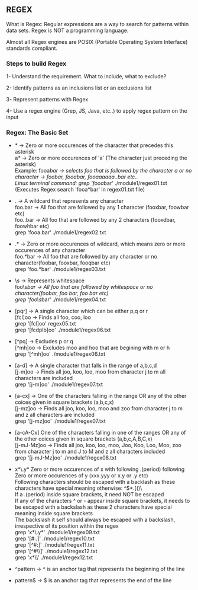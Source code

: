 ## REGEX

What is Regex: Regular expressions are a way to search for patterns within data sets.
Regex is NOT a programming language.

Almost all Regex engines are POSIX (Portable Operating System Interface) standards compliant.

### Steps to build Regex
1- Understand the requirement. What to include, what to exclude?

2- Identify patterns as an inclusions list or an exclusions list

3- Represent patterns with Regex

4- Use a regex engine (Grep, JS, Java, etc..) to apply regex pattern on the input

### Regex: The Basic Set
- \* -> Zero or more occurences of the character that precedes this asterisk <br>
a* -> Zero or more occurences of 'a' (The character just preceding the asterisk) <br>
Example: fooa*bar -> selects foo that is followed by the character a or no character -> foobar, fooabar, fooaaaaaa..bar etc.. <br>
Linux terminal command: grep 'fooa*bar' ./module1/regex01.txt (Executes Regex search 'fooa*bar' in regex01.txt file)

- . -> A wildcard that represents any character<br>
foo.bar -> All foo that are followed by any 1 character (fooxbar, foowbar etc)<br>
foo..bar -> All foo that are followed by any 2 characters (fooxdbar, foowhbar etc)<br>
grep 'fooa.bar' ./module1/regex02.txt

- .\* -> Zero or more occurences of wildcard, which means zero or more occurences of any character<br>
foo.*bar -> All foo that are followed by any character or no character(foobar, fooxbar, fooqbar etc)<br>
grep 'foo.*bar' ./module1/regex03.txt

- \s -> Represents whitespace<br>
foo\s*bar -> All foo that are followed by whitespace or no character(foobar, foo bar, foo  bar etc)<br>
grep 'foo\s*bar' ./module1/regex04.txt

- [pqr] -> A single character which can be either p,q or r<br>
[fcl]oo -> Finds all foo, coo, loo<br>
grep '[fcl]oo' regex05.txt <br>
grep '[fcdplb]oo' ./module1/regex06.txt

- [^pq] -> Excludes p or q<br>
[^mh]oo -> Excludes moo and hoo that are begining with m or h <br>
grep '[^mh]oo' ./module1/regex06.txt 

- [a-d] -> A single character that falls in the range of a,b,c,d <br>
[j-m]oo -> Finds all joo, koo, loo, moo from character j to m all characters are included <br>
grep '[j-m]oo' ./module1/regex07.txt <br>

- [a-cx] -> One of the characters falling in the range OR any of the other coices given in square brackets (a,b,c,x) <br>
[j-mz]oo -> Finds all joo, koo, loo, moo and zoo from character j to m and z all characters are included <br>
grep '[j-mz]oo' ./module1/regex07.txt

- [a-cA-Cx] One of the characters falling in one of the ranges OR any of the other coices given in square brackets (a,b,c,A,B,C,x) <br>
[j-mJ-Mz]oo -> Finds all joo, koo, loo, moo, Joo, Koo, Loo, Moo, zoo from character j to m and J to M and z all characters included <br>
grep '[j-mJ-Mz]oo' ./module1/regex08.txt

- x*\\.y* Zero or more occurences of x with following .(period) following Zero or more occurences of y (xxx.yyy or x.y or .y etc) <br>
Following characters should be escaped with a backlash as these characters have special meaning otherwise: ^$*.[()\ <br>
If a .(period) inside square brackets, it need NOT be escaped <br>
If any of the characters ^ or - appear inside square brackets, it needs to be escaped with a backslash as these 2 characters have special meaning inside square brackets <br>
The backslash it self should always be escaped with a backslash, irrespective of its position within the regex <br>
grep 'x&#42;&#92;.y&#42;' ./module1/regex09.txt <br>
grep '[#:.]' ./module1/regex10.txt <br>
grep '[^#:]' ./module1/regex11.txt <br> 
grep '[^#\\\\]' ./module1/regex12.txt <br>
grep 'x&#42;&#92;&#92;' ./module1/regex12.txt

- ^pattern -> ^ is an anchor tag that represents the beginning of the line<br>
- pattern$ -> $ is an anchor tag that represents the end of the line<br>